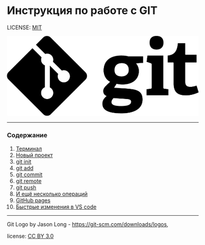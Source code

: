 # Инструкция по работе с GIT

LICENSE: [MIT](./license.md)

![](/assets/Git-Logo-Black.png)

---

### Содержание
1. [Терминал](./terminal.md)
2. [Новый проект](./new%20project.md)
3. [git init](./init.md)
4. [git add](./add.md)
5. [git commit](./commit.md)
6. [git remote](./remote.md)
7. [git push](./push.md)
8. [И ещё несколько операций](./operations.md)
9. [GitHub pages](./pages.md)
10. [Быстрые изменения в VS code](./vs_changes.md)
---

Git Logo by Jason Long - https://git-scm.com/downloads/logos, 

license: [CC BY 3.0](https://creativecommons.org/licenses/by/3.0/)